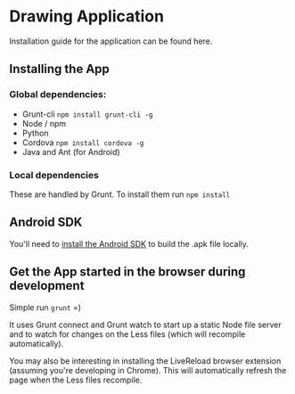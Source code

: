 # Drawing Application

Installation guide for the application can be found here.

## Installing the App

### Global dependencies:

* Grunt-cli `npm install grunt-cli -g`
* Node / npm
* Python
* Cordova `npm install cordova -g`
* Java and Ant (for Android)

### Local dependencies

These are handled by Grunt. To install them run `npm install`

## Android SDK

You'll need to [install the Android SDK](http://docs.phonegap.com/en/3.1.0/guide_platforms_android_index.md.html#Android%20Platform%20Guide) to build the .apk file locally.

## Get the App started in the browser during development

Simple run `grunt` =)

It uses Grunt connect and Grunt watch to start up a static Node file
server and to watch for changes on the Less files (which will recompile automatically).

You may also be interesting in installing the LiveReload browser extension (assuming
you're developing in Chrome). This will automatically refresh the page when the
Less files recompile.